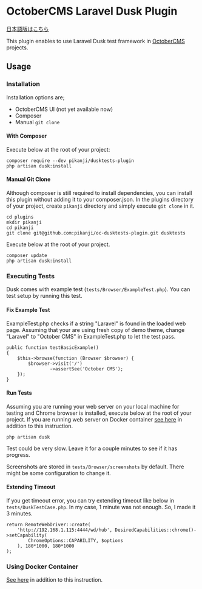 # OctoberCMS Laravel Dusk Plugin

[日本語版はこちら](./README_ja.md)

This plugin enables to use Laravel Dusk test framework in [OctoberCMS](http://octobercms.com/) projects.

## Usage
### Installation
Installation options are;
* OctoberCMS UI (not yet available now)
* Composer
* Manual `git clone`


#### With Composer

Execute below at the root of your project:
```
composer require --dev pikanji/dusktests-plugin
php artisan dusk:install
```

#### Manual Git Clone
Although composer is still required to install dependencies, you can install this plugin without adding it to your composer.json.
In the plugins directory of your project, create `pikanji` directory and simply execute `git clone` in it.
```
cd plugins
mkdir pikanji
cd pikanji
git clone git@github.com:pikanji/oc-dusktests-plugin.git dusktests
```

Execute below at the root of your project.
```
composer update
php artisan dusk:install
```

### Executing Tests
Dusk comes with example test (`tests/Browser/ExampleTest.php`). You can test setup by running this test.

#### Fix Example Test
ExampleTest.php checks if a string "Laravel" is found in the loaded web page.
Assuming that your are using fresh copy of demo theme, change "Laravel" to "October CMS" in ExampleTest.php to let the test pass.
```
public function testBasicExample()
{
    $this->browse(function (Browser $browser) {
        $browser->visit('/')
                ->assertSee('October CMS');
    });
}
```

#### Run Tests
Assuming you are running your web server on your local machine for testing and Chrome browser is installed,
execute below at the root of your project. If you are running web server on Docker container [see here](./docs/using_docker.md)
in addition to this instruction.
```
php artisan dusk
```

Test could be very slow. Leave it for a couple minutes to see if it has progress.

Screenshots are stored in `tests/Browser/screenshots` by default. There might be some configuration to change it.

#### Extending Timeout
If you get timeout error, you can try extending timeout like below in `tests/DuskTestCase.php`.
In my case, 1 minute was not enough. So, I made it 3 minutes.
```
return RemoteWebDriver::create(
    'http://192.168.1.115:4444/wd/hub', DesiredCapabilities::chrome()->setCapability(
        ChromeOptions::CAPABILITY, $options
    ), 180*1000, 180*1000
);
```

### Using Docker Container
[See here](./docs/using_docker.md) in addition to this instruction.
